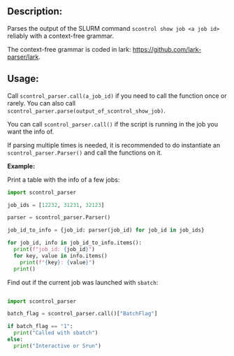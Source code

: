 ## Description:

Parses the output of the SLURM command `scontrol show job <a job id>` reliably with a context-free grammar.

The context-free grammar is coded in lark: https://github.com/lark-parser/lark.

## Usage:

Call `scontrol_parser.call(a_job_id)` if you need to call the function once or rarely. You can also call `scontrol_parser.parse(output_of_scontrol_show_job)`.

You can call `scontrol_parser.call()` if the script is running in the job you want the info of.

If parsing multiple times is needed, it is recommended to do instantiate an `scontrol_parser.Parser()` and call the functions on it.

**Example:**

Print a table with the info of a few jobs:
```python
import scontrol_parser

job_ids = [12232, 31231, 32123]

parser = scontrol_parser.Parser()

job_id_to_info = {job_id: parser(job_id) for job_id in job_ids}

for job_id, info in job_id_to_info.items():
  print(f"job_id: {job_id}")
  for key, value in info.items()
    print(f"{key}: {value}")
  print()
```

Find out if the current job was launched with `sbatch`:
```python

import scontrol_parser

batch_flag = scontrol_parser.call()["BatchFlag"]

if batch_flag == "1":
  print("Called with sbatch")
else:
  print("Interactive or Srun")
  
```
